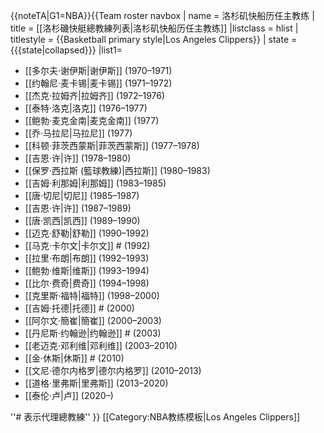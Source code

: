 <noinclude>{{noteTA|G1=NBA}}</noinclude>{{Team roster navbox
| name  = 洛杉矶快船历任主教练
| title = [[洛杉磯快艇總教練列表|<span style="color:#{{NBA color|Los Angeles Clippers|2}}">洛杉矶快船历任主教练</span>]]
|listclass = hlist
| titlestyle = {{Basketball primary style|Los Angeles Clippers}}
| state = {{{state<includeonly>|collapsed</includeonly>}}}
|list1=
* [[多尔夫·谢伊斯|谢伊斯]] (1970–1971)
* [[约翰尼·麦卡锡|麦卡锡]] (1971–1972)
* [[杰克·拉姆齐|拉姆齐]] (1972–1976)
* [[泰特·洛克|洛克]] (1976–1977)
* [[鲍勃·麦克金南|麦克金南]] (1977)
* [[乔·马拉尼|马拉尼]] (1977)
* [[科顿·菲茨西蒙斯|菲茨西蒙斯]] (1977–1978)
* [[吉恩·许|许]] (1978–1980)
* [[保罗·西拉斯 (籃球教練)|西拉斯]] (1980–1983)
* [[吉姆·利那姆|利那姆]] (1983–1985)
* [[唐·切尼|切尼]] (1985–1987)
* [[吉恩·许|许]] (1987–1989)
* [[唐·凯西|凯西]] (1989–1990)
* [[迈克·舒勒|舒勒]] (1990–1992)
* [[马克·卡尔文|卡尔文]] # (1992)
* [[拉里·布朗|布朗]] (1992–1993)
* [[鲍勃·维斯|维斯]] (1993–1994)
* [[比尔·费奇|费奇]] (1994–1998)
* [[克里斯·福特|福特]] (1998–2000)
* [[吉姆·托德|托德]] # (2000)
* [[阿尔文·簡崔|簡崔]] (2000–2003)
* [[丹尼斯·约翰逊|约翰逊]] # (2003)
* [[老迈克·邓利维|邓利维]] (2003–2010)
* [[金·休斯|休斯]] # (2010)
* [[文尼·德尔内格罗|德尔内格罗]] (2010–2013)
* [[道格·里弗斯|里弗斯]] (2013–2020)
* [[泰伦·卢|卢]] (2020–)

''# 表示代理總教練''
}}
<noinclude>[[Category:NBA教练模板|Los Angeles Clippers]]</noinclude>